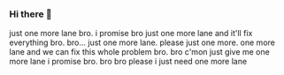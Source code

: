 ### Hi there 👋

just one more lane bro. i promise bro just one more lane and it'll fix everything bro. bro... just one more lane. please just one more. one more lane and we can fix this whole problem bro. bro c'mon just give me one more lane i promise bro. bro bro please i just need one more lane
